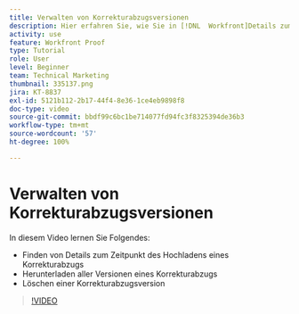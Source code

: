 ```yaml
---
title: Verwalten von Korrekturabzugsversionen
description: Hier erfahren Sie, wie Sie in [!DNL  Workfront]Details zum Hochladezeitpunkt eines Korrekturabzugs finden, alle Korrekturabzugsversionen herunterladen und eine Korrekturabzugsversion löschen können.
activity: use
feature: Workfront Proof
type: Tutorial
role: User
level: Beginner
team: Technical Marketing
thumbnail: 335137.png
jira: KT-8837
exl-id: 5121b112-2b17-44f4-8e36-1ce4eb9898f8
doc-type: video
source-git-commit: bbdf99c6bc1be714077fd94fc3f8325394de36b3
workflow-type: tm+mt
source-wordcount: '57'
ht-degree: 100%

---
```


# Verwalten von Korrekturabzugsversionen

In diesem Video lernen Sie Folgendes:

* Finden von Details zum Zeitpunkt des Hochladens eines Korrekturabzugs
* Herunterladen aller Versionen eines Korrekturabzugs
* Löschen einer Korrekturabzugsversion

>[!VIDEO](https://video.tv.adobe.com/v/335137/?quality=12&learn=on&enablevpops=1)

<!--
## Learn more
* Manage proof versions
* Remove or archive a proof
* Summary for documents overview
-->
